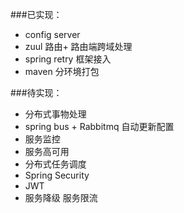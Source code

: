 ###已实现：

 - config server
 - zuul 路由+ 路由端跨域处理
 - spring retry 框架接入
 - maven 分环境打包


###待实现：
 
 - 分布式事物处理
 - spring bus + Rabbitmq 自动更新配置
 - 服务监控
 - 服务高可用
 - 分布式任务调度
 - Spring Security
 - JWT
 - 服务降级 服务限流
 